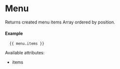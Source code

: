 # Menu

Returns created menu items Array ordered by position.

#### Example

~~~ liquid
  {{ menu.items }}
~~~

Available attributes:

* items
